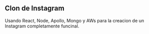 ## Clon de Instagram

Usando React, Node, Apollo, Mongo y AWs para la creacion de un Instagram completamente funcinal.

